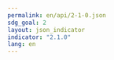 ```yaml
---
permalink: en/api/2-1-0.json
sdg_goal: 2
layout: json_indicator
indicator: "2.1.0"
lang: en
---
```

